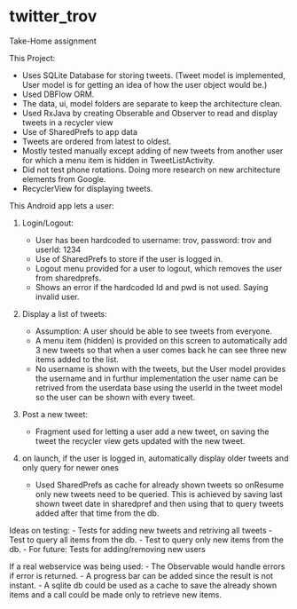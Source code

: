 # twitter_trov

Take-Home assignment

This Project:
  - Uses SQLite Database for storing tweets. (Tweet model is implemented, User model is for getting an idea of how the user object 
  would be.)
  - Used DBFlow ORM.
  - The data, ui, model folders are separate to keep the architecture clean.
  - Used RxJava by creating Obserable and Observer to read and display tweets in a recycler view
  - Use of SharedPrefs to app data
  - Tweets are ordered from latest to oldest.
  - Mostly tested manually except adding of new tweets from another user for which a menu item is hidden in TweetListActivity.
  - Did not test phone rotations. Doing more research on new architecture elements from Google.
  - RecyclerView for displaying tweets.

This Android app lets a user:
  1. Login/Logout:
      - User has been hardcoded to username: trov, password: trov and userId: 1234
      - Use of SharedPrefs to store if the user is logged in.
      - Logout menu provided for a user to logout, which removes the user from sharedprefs.
      - Shows an error if the hardcoded Id and pwd is not used. Saying invalid user.
      
  2. Display a list of tweets:
     - Assumption: A user should be able to see tweets from everyone.
     - A menu item (hidden) is provided on this screen to automatically add 3 new tweets so that when a user comes back he can see
     three new items added to the list.
     - No username is shown with the tweets, but the User model provides the username and in furthur implementation the user name
     can be retrived from the userdata base using the userId in the tweet model so the user can be shown with every tweet.
     
  3. Post a new tweet:
      - Fragment used for letting a user add a new tweet, on saving the tweet the recycler view gets updated with the new tweet. 
      
  4. on launch, if the user is logged in, automatically display older tweets and only query for newer ones
      - Used SharedPrefs as cache for already shown tweets so onResume only new tweets need to be queried. This is achieved by saving 
      last shown tweet date in sharedpref and then using that to query tweets added after that time from the db.
  
  Ideas on testing:
    - Tests for adding new tweets and retriving all tweets
    - Test to query all items from the db.
    - Test to query only new items from the db.
    - For future: Tests for adding/removing new users
    
  If a real webservice was being used:
    - The Observable would handle errors if error is returned.
    - A progress bar can be added since the result is not instant.
    - A sqlite db could be used as a cache to save the already shown items and a call could be made only to retrieve new items.
    
    
    
